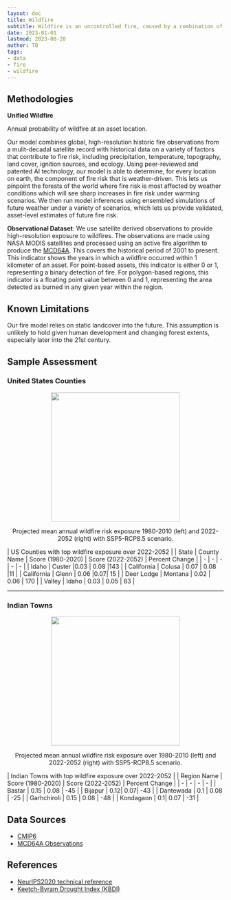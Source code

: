 ```yaml
---
layout: doc
title: Wildfire
subtitle: Wildfire is an uncontrolled fire, caused by a combination of combustible fuels (such as dead, dry wood) and ignition sources (such as human activity or lightning).  It is strongly influenced by prevailing weather conditions, and typically occurs where human activity meets an accumulation of wild fuel along the Wildland Urban Interface (WUI).
date: 2023-01-01
lastmod: 2023-08-20
author: TB
tags:
- data
- fire
- wildfire
---
```


## Methodologies
**Unified Wildfire**

Annual probability of wildfire at an asset location.

Our model combines global, high-resolution historic fire observations from a mulit-decadal satellite record with historical data on a variety of factors that contribute to fire risk, including precipitation, temperature, topography, land cover, ignition sources, and ecology.   Using peer-reviewed and patented AI technology, our model is able to determine, for every location on earth, the component of fire risk that is weather-driven.  This lets us pinpoint the forests of the world where fire risk is most affected by weather conditions which will see sharp increases in fire risk under warming scenarios.  We then run model inferences using ensembled simulations of future weather under a variety of scenarios, which lets us provide validated, asset-level estimates of future fire risk.

**Observational Dataset**: We use satellite derived observations to provide high-resolution exposure to wildfires. The observations are made using NASA MODIS satellites and processed using an active fire algorithm to produce the [MCD64A](https://lpdaac.usgs.gov/documents/115/MCD64_ATBD_V6.pdf). This covers the historical period of 2001 to present. This indicator shows the years in which a wildfire occurred within 1 kilometer of an asset. For point-based assets, this indicator is either 0 or 1, representing a binary detection of fire.  For polygon-based regions, this indicator is a floating point value between 0 and 1, representing the area detected as burned in any given year within the region.

## Known Limitations
Our fire model relies on static landcover into the future.  This assumption is unlikely to hold given human development and changing forest extents, especially later into the 21st century.

## Sample Assessment
### United States Counties

<p align="center">
<img height="300" src="assets/images/dataguide/wildfire_unified_prob_usa_1980_2020_v_2022-2052.png">
</p>

<p align="center">
Projected mean annual wildfire risk exposure 1980-2010 (left) and 2022-2052 (right) with SSP5-RCP8.5 scenario.
</p>

| US Counties with top wildfire exposure over 2022-2052 |
| State | County Name | Score (1980-2020) | Score (2022-2052) | Percent Change | 
| - | - | - | - | - |
| Idaho | Custer |0.03 | 0.08 |143 |
| California | Colusa | 0.07 |	0.08	|11 |
| California | Glenn | 0.06	|0.07| 15 |
| Deer Lodge | Montana | 0.02 | 0.06 | 	170 |
| Valley | Idaho | 0.03 | 0.05 | 83 |

<hr>

### Indian Towns
<p align="center">
<img height="300" src="assets/images/dataguide/wildfire_unified_prob_india_1980_2020_v_2022-2052.png">
</p>

<p align="center">
Projected mean annual wildfire risk exposure over 1980-2010 (left) and 2022-2052 (right) with SSP5-RCP8.5 scenario.
</p>

| Indian Towns with top wildfire exposure over 2022-2052 |
| Region Name | Score (1980-2020) | Score (2022-2052) | Percent Change | 
| - | - | - | - | 
| Bastar | 0.15 | 0.08 | -45 |
| Bijapur | 0.12| 0.07| -43 |
| Dantewada | 0.1 | 0.08 | -25 |
| Garhchiroli | 0.15 | 0.08 | -48 |
| Kondagaon | 0.1| 0.07 | -31 |


## Data Sources
- [CMIP6](https://www.wcrp-climate.org/wgcm-cmip/wgcm-cmip6)
- [MCD64A Observations](https://lpdaac.usgs.gov/documents/115/MCD64_ATBD_V6.pdf)

## References
- [NeurIPS2020 technical reference](https://www.climatechange.ai/papers/neurips2020/45)
- [Keetch-Byram Drought Index (KBDI)](https://twc.tamu.edu/kbdi)

